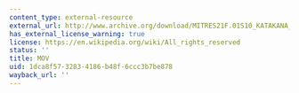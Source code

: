 ```yaml
---
content_type: external-resource
external_url: http://www.archive.org/download/MITRES21F.01S10_KATAKANA_EXERCISES/2c9.mov
has_external_license_warning: true
license: https://en.wikipedia.org/wiki/All_rights_reserved
status: ''
title: MOV
uid: 1dca8f57-3283-4186-b48f-6ccc3b7be878
wayback_url: ''
---
```

